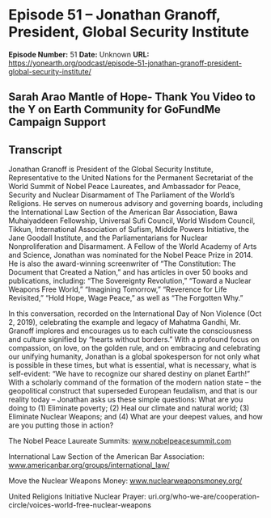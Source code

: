 # Episode 51 – Jonathan Granoff, President, Global Security Institute

**Episode Number:** 51
**Date:** Unknown
**URL:** https://yonearth.org/podcast/episode-51-jonathan-granoff-president-global-security-institute/

## Sarah Arao Mantle of Hope- Thank You Video to the Y on Earth Community for GoFundMe Campaign Support

## Transcript

Jonathan Granoff is President of the Global Security Institute, Representative to the United Nations for the Permanent Secretariat of the World Summit of Nobel Peace Laureates, and Ambassador for Peace, Security and Nuclear Disarmament of The Parliament of the World’s Religions. He serves on numerous advisory and governing boards, including the International Law Section of the American Bar Association, Bawa Muhaiyaddeen Fellowship, Universal Sufi Council, World Wisdom Council, Tikkun, International Association of Sufism, Middle Powers Initiative, the Jane Goodall Institute, and the Parliamentarians for Nuclear Nonproliferation and Disarmament. A Fellow of the World Academy of Arts and Science, Jonathan was nominated for the Nobel Peace Prize in 2014. He is also the award-winning screenwriter of “The Constitution: The Document that Created a Nation,” and has articles in over 50 books and publications, including: “The Sovereignty Revolution,” “Toward a Nuclear Weapons Free World,” “Imagining Tomorrow,” “Reverence for Life Revisited,” “Hold Hope, Wage Peace,” as well as “The Forgotten Why.”

In this conversation, recorded on the International Day of Non Violence (Oct 2, 2019), celebrating the example and legacy of Mahatma Gandhi, Mr. Granoff implores and encourages us to each cultivate the consciousness and culture signified by “hearts without borders.” With a profound focus on compassion, on love, on the golden rule, and on embracing and celebrating our unifying humanity, Jonathan is a global spokesperson for not only what is possible in these times, but what is essential, what is necessary, what is self-evident: “We have to recognize our shared destiny on planet Earth!” With a scholarly command of the formation of the modern nation state – the geopolitical construct that superseded European feudalism, and that is our reality today – Jonathan asks us these simple questions: What are you doing to (1) Eliminate poverty; (2) Heal our climate and natural world; (3) Eliminate Nuclear Weapons; and (4) What are your deepest values, and how are you putting those in action?

The Nobel Peace Laureate Summits: www.nobelpeacesummit.com

International Law Section of the American Bar Association: www.americanbar.org/groups/international_law/

Move the Nuclear Weapons Money: www.nuclearweaponsmoney.org/

United Religions Initiative Nuclear Prayer: uri.org/who-we-are/cooperation-circle/voices-world-free-nuclear-weapons

